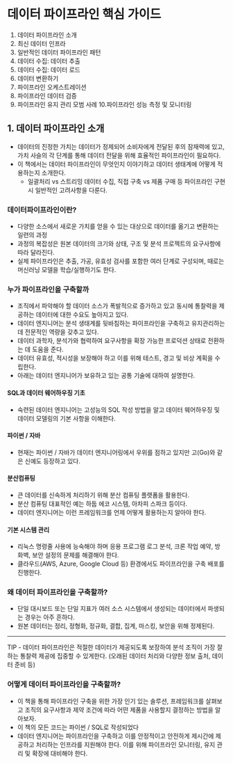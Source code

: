 
#  데이터 파이프라인 핵심 가이드

1. 데이터 파이프라인 소개
2. 최신 데이터 인프라
3. 일반적인 데이터 파이프라인 패턴
4. 데이터 수집: 데이터 추출
5. 데이터 수집: 데이터 로드
6. 데이터 변환하기
7. 파이프라인 오케스트레이션
8. 파이프라인 데이터 검증
9. 파이프라인 유지 관리 모범 사례
10.파이프라인 성능 측정 및 모니터링 


## 1. 데이터 파이프라인 소개 
* 데이터의 진정한 가치는 데이터가 정제되어 소비자에게 전달된 후의 잠재력에 있고, 가치 사슬의 각 단계를 통해 데이터 전달을 위해 효율적인 파이프라인이 필요하다.
* 이 책에서는 데이터 파이프라인이 무엇인지 이야기하고 데이터 생태계에 어떻게 적용하는지 소개한다.
	* 일괄처리 vs 스트리밍 데이터 수집, 직접 구축 vs 제품 구매 등 파이프라인 구현 시 일반적인 고려사항을 다룬다.

### 데이터파이프라인이란?
* 다양한 소스에서 새로운 가치를 얻을 수 있는 대상으로 데이터를 옮기고 변환하는 일련의 과정
* 과정의 복잡성은 원본 데이터의 크기와 상태, 구조 및 분석 프로젝트의 요구사항에 따라 달라진다. 
* 실제 파이프라인은 추출, 가공, 유효성 검사를 포함한 여러 단계로 구성되며, 때로는 머신러닝 모델을 학습/실행하기도 한다. 


### 누가 파이프라인을 구축할까
* 조직에서 파악해야 할 데이터 소스가 폭발적으로 증가하고 있고 동시에 통찰력을 제공하는 데이터에 대한 수요도 높아지고 있다.
* 데이터 엔지니어는 분석 생태계를 뒷바침하는 파이프라인을 구축하고 유지관리하는 데 전문적인 역량을 갖추고 있다.
* 데이터 과학자, 분석가와 협력하여 요구사항을 확장 가능한 프로덕션 상태로 전환하는 데 도움을 준다.
* 데이터 유효성, 적시성을 보장해야 하고 이를 위해 테스트, 경고 및 비상 계획을 수립한다. 
* 아래는 데이터 엔지니어가 보유하고 있는 공통 기술에 대하여 설명한다. 

#### SQL과 데이터 웨어하우징 기초 
* 숙련된 데이터 엔지니어는 고성능의 SQL 작성 방법을 알고 데이터 웨어하우징 및 데이터 모델링의 기본 사항을 이해한다.

#### 파이썬 / 자바
* 현재는 파이썬 / 자바가 데이터 엔지니어링에서 우위를 점하고 있지만 고(Go)와 같은 신예도 등장하고 있다.

#### 분산컴퓨팅
* 큰 데이터를 신속하게 처리하기 위해 분산 컴퓨팅 플랫폼을 활용한다. 
* 분산 컴퓨팅 대표적인 예는 하둡 에코 시스템, 아차피 스파크 등이다.
* 데이터 엔지니어는 이런 프레임워크를 언제 어떻게 활용하는지 알아야 한다.

#### 기본 시스템 관리
* 리눅스 명령줄 사용에 능숙해야 하며 응용 프로그램 로그 분석, 크론 작업 예약, 방화벽, 보안 설정의 문제를 해결해야 한다. 
* 클라우드(AWS, Azure, Google Cloud 등) 환경에서도 파이프라인을 구축 배포를 진행한다.

### 왜 데이터 파이프라인을 구축할까?
* 단일 대시보드 또는 단일 지표가 여러 소스 시스템에서 생성되는 데이터에서 파생되는 경우는 아주 흔하다.
* 원본 데이터는 정리, 정형화, 정규화, 결합, 집계, 마스킹, 보안을 위해 정제된다. 

---
TIP - 데이터 파이프라인은 적절한 데이터가 제공되도록 보장하여 분석 조직이 가장 잘하는 통찰력 제공에 집중할 수 있게한다. (오래된 데이터 처리와 다양한 정보 출처, 데이터 준비 등)

### 어떻게 데이터 파이프라인을 구축할까?
* 이 책을 통해 파이프라인 구축을 위한 가장 인기 있는 솔루션, 프레임워크를 살펴보고 조직의 요구사항과 제약 조건에 따라 어떤 제품을 사용할지 결정하는 방법을 알아보자.
* 이 책의 모든 코드는 파이썬 / SQL로 작성되었다
* 데이터 엔지니어는 파이프라인을 구축하고 이를 안정적이고 안전하게 제시간에 제공하고 처리하는 인프라를 지원해야 한다. 이를 위해 파이프라인 모니터링, 유지 관리 및 확장에 대비해야 한다.



